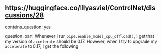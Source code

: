 ## https://huggingface.co/lllyasviel/ControlNet/discussions/28

contains_question: yes

question_part: Whenever I run `pipe.enable_model_cpu_offload()`, I get that my version of `accelerate` should be 0.17. However, when I try to upgrade my `accelerate` to 0.17, I get the following